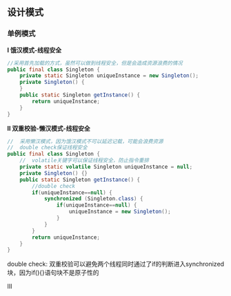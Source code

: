 ## 设计模式

### 单例模式

**I 饿汉模式-线程安全**

```java
//采用首先加载的方式，虽然可以做到线程安全，但是会造成资源浪费的情况
public final class Singleton {
	private static Singleton uniqueInstance = new Singleton();
	private Singleton() {
	}
	public static Singleton getInstance() {
		return uniqueInstance;
	}
}

```

**II 双重校验-懒汉模式-线程安全**

```java
//	采用懒汉模式，因为饿汉模式不可以延迟记载，可能会浪费资源
//	double check保证线程安全
public final class Singleton {
    //	volatile关键字可以保证线程安全，防止指令重排
	private static volatile Singleton uniqueInstance = null;
	private Singleton() {}
	public static Singleton getInstance() {
        //double check
		if(uniqueInstance==null) {
			synchronized (Singleton.class) {
				if(uniqueInstance==null) {
					uniqueInstance = new Singleton();
				}
			}
		}
		return uniqueInstance;
	}
}

```

double check: 双重校验可以避免两个线程同时通过了if的判断进入synchronized块，因为if(){}语句块不是原子性的

III 

